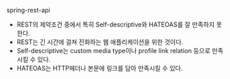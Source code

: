 spring-rest-api

- REST의 제약조건 중에서 특히 Self-descriptive와 HATEOAS를 잘 만족하지 못한다.
- REST는 긴 시간에 걸쳐 진화하는 웹 애플리케이션을 위한 것이다. 
- Self-descriptive는 custom media type이나 profile link relation 등으로 만족시킬 수 있다.
- HATEOAS는 HTTP헤더나 본문에 링크를 담아 만족시킬 수 있다.
